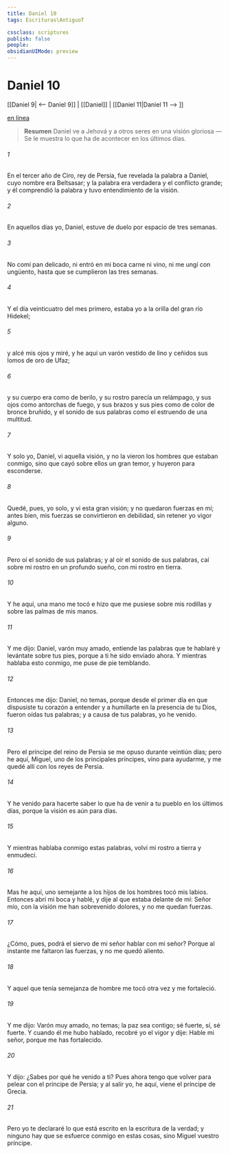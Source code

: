 ```yaml
---
title: Daniel 10
tags: Escrituras\AntiguoT

cssclass: scriptures
publish: false
people:
obsidianUIMode: preview
---
```


# Daniel 10
[[Daniel 9| <-- Daniel 9]] | [[Daniel]] | [[Daniel 11|Daniel 11 --> ]]

[en línea](https://churchofjesuschrist.org/study/scriptures/ot/dan/10?lang=spa)

> __Resumen__
Daniel ve a Jehová y a otros seres en una visión gloriosa — Se le muestra lo que ha de acontecer en los últimos días.

###### 1 
En el tercer año de Ciro, rey de Persia, fue revelada la palabra a Daniel, cuyo nombre era Beltsasar; y la palabra era verdadera y el conflicto grande; y él comprendió la palabra y tuvo entendimiento de la visión.

###### 2 
En aquellos días yo, Daniel, estuve de duelo por espacio de tres semanas.

###### 3 
No comí pan delicado, ni entró en mi boca carne ni vino, ni me ungí con ungüento, hasta que se cumplieron las tres semanas.

###### 4 
Y el día veinticuatro del mes primero, estaba yo a la orilla del gran río Hidekel;

###### 5 
y alcé mis ojos y miré, y he aquí un varón vestido de lino y ceñidos sus lomos de oro de Ufaz;

###### 6 
y su cuerpo era como de berilo, y su rostro parecía un relámpago, y sus ojos como antorchas de fuego, y sus brazos y sus pies como de color de bronce bruñido, y el sonido de sus palabras como el estruendo de una multitud.

###### 7 
Y solo yo, Daniel, vi aquella visión, y no la vieron los hombres que estaban conmigo, sino que cayó sobre ellos un gran temor, y huyeron para esconderse.

###### 8 
Quedé, pues, yo solo, y vi esta gran visión; y no quedaron fuerzas en mí; antes bien, mis fuerzas se convirtieron en debilidad, sin retener yo vigor alguno.

###### 9 
Pero oí el sonido de sus palabras; y al oír el sonido de sus palabras, caí sobre mi rostro en un profundo sueño, con mi rostro en tierra.

###### 10 
Y he aquí, una mano me tocó e hizo que me pusiese sobre mis rodillas y sobre las palmas de mis manos.

###### 11 
Y me dijo: Daniel, varón muy amado, entiende las palabras que te hablaré y levántate sobre tus pies, porque a ti he sido enviado ahora. Y mientras hablaba esto conmigo, me puse de pie temblando.

###### 12 
Entonces me dijo: Daniel, no temas, porque desde el primer día en que dispusiste tu corazón a entender y a humillarte en la presencia de tu Dios, fueron oídas tus palabras; y a causa de tus palabras, yo he venido.

###### 13 
Pero el príncipe del reino de Persia se me opuso durante veintiún días; pero he aquí, Miguel, uno de los principales príncipes, vino para ayudarme, y me quedé allí con los reyes de Persia.

###### 14 
Y he venido para hacerte saber lo que ha de venir a tu pueblo en los últimos días, porque la visión es aún para  días.

###### 15 
Y mientras hablaba conmigo estas palabras, volví mi rostro a tierra y enmudecí.

###### 16 
Mas he aquí, uno semejante a los hijos de los hombres tocó mis labios. Entonces abrí mi boca y hablé, y dije al que estaba delante de mí: Señor mío, con la visión me han sobrevenido dolores, y no me quedan fuerzas.

###### 17 
¿Cómo, pues, podrá el siervo de mi señor hablar con mi señor? Porque al instante me faltaron las fuerzas, y no me quedó aliento.

###### 18 
Y aquel que tenía semejanza de hombre me tocó otra vez y me fortaleció.

###### 19 
Y me dijo: Varón muy amado, no temas; la paz sea contigo; sé fuerte, sí, sé fuerte. Y cuando él me hubo hablado, recobré yo el vigor y dije: Hable mi señor, porque me has fortalecido.

###### 20 
Y dijo: ¿Sabes por qué he venido a ti? Pues ahora tengo que volver para pelear con el príncipe de Persia; y al salir yo, he aquí, viene el príncipe de Grecia.

###### 21 
Pero yo te declararé lo que está escrito en la escritura de la verdad; y ninguno hay que se esfuerce conmigo en estas cosas, sino Miguel vuestro príncipe.

